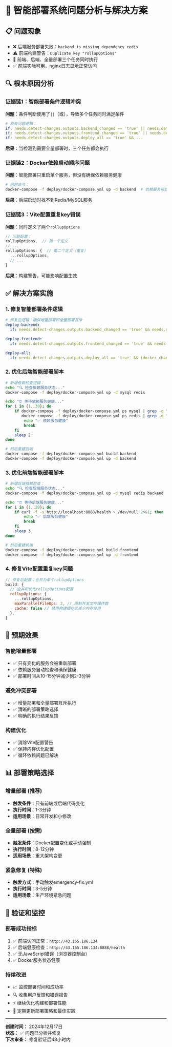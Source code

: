 # 🚨 智能部署系统问题分析与解决方案

## 📋 **问题现象**
- ❌ 后端服务部署失败：`backend is missing dependency redis`
- ⚠️ 前端构建警告：`Duplicate key "rollupOptions"`
- 🔄 前端、后端、全量部署三个任务同时执行
- ✅ 前端实际可用，nginx日志显示正常访问

## 🔍 **根本原因分析**

### **证据链1：智能部署条件逻辑冲突**
**问题**：条件判断使用了`||`（或），导致多个任务同时满足条件
```yaml
# 原有问题逻辑：
if: needs.detect-changes.outputs.backend_changed == 'true' || needs.detect-changes.outputs.deploy_all == 'true'
if: needs.detect-changes.outputs.frontend_changed == 'true' || needs.detect-changes.outputs.deploy_all == 'true'  
if: needs.detect-changes.outputs.deploy_all == 'true' && ...
```

**后果**：当检测到需要全量部署时，三个任务都会执行

### **证据链2：Docker依赖启动顺序问题**
**问题**：智能部署只重启单个服务，但没有确保依赖服务健康
```bash
# 问题命令：
docker-compose -f deploy/docker-compose.yml up -d backend  # 依赖服务可能未运行
```

**后果**：后端启动时找不到Redis/MySQL服务

### **证据链3：Vite配置重复key错误**
**问题**：同时定义了两个`rollupOptions`
```javascript
// 问题配置：
rollupOptions,  // 第一个定义
// ...
rollupOptions: {  // 第二个定义（重复）
  ...rollupOptions,
  // ...
}
```

**后果**：构建警告，可能影响配置生效

## ✅ **解决方案实施**

### **1. 修复智能部署条件逻辑**
```yaml
# 修复后逻辑：确保增量部署和全量部署互斥
deploy-backend:
  if: needs.detect-changes.outputs.backend_changed == 'true' && needs.detect-changes.outputs.deploy_all == 'false'

deploy-frontend:  
  if: needs.detect-changes.outputs.frontend_changed == 'true' && needs.detect-changes.outputs.deploy_all == 'false'

deploy-all:
  if: needs.detect-changes.outputs.deploy_all == 'true' && (docker_changed || force_deploy_all)
```

### **2. 优化后端智能部署脚本**
```bash
# 新增依赖检查逻辑：
echo "🔍 检查依赖服务状态..."
docker-compose -f deploy/docker-compose.yml up -d mysql redis

echo "⏰ 等待依赖服务健康..."
for i in {1..30}; do
    if docker-compose -f deploy/docker-compose.yml ps mysql | grep -q "healthy" && \
       docker-compose -f deploy/docker-compose.yml ps redis | grep -q "healthy"; then
        echo "✅ 依赖服务健康"
        break
    fi
    sleep 2
done

# 然后重建后端
docker-compose -f deploy/docker-compose.yml build backend
docker-compose -f deploy/docker-compose.yml up -d backend
```

### **3. 优化前端智能部署脚本**
```bash
# 新增后端依赖检查：
echo "🔍 检查后端服务状态..."
docker-compose -f deploy/docker-compose.yml up -d mysql redis backend

echo "⏰ 等待后端服务健康..."
for i in {1..20}; do
    if curl -f -s http://localhost:8888/health > /dev/null 2>&1; then
        echo "✅ 后端服务健康"
        break
    fi
    sleep 3
done

# 然后重建前端
docker-compose -f deploy/docker-compose.yml build frontend
docker-compose -f deploy/docker-compose.yml up -d frontend
```

### **4. 修复Vite配置重复key问题**
```javascript
// 修复后配置：合并为单个rollupOptions
build: {
  // 合并和优化rollupOptions配置
  rollupOptions: {
    ...rollupOptions,
    maxParallelFileOps: 2, // 限制并发文件操作数
    cache: false // 禁用构建缓存以减少内存使用
  },
}
```

## 🎯 **预期效果**

### **智能增量部署**
- ✅ 只有变化的服务会被重新部署
- ✅ 依赖服务自动检查和确保健康
- ✅ 部署时间从10-15分钟减少到2-3分钟

### **避免冲突部署**
- ✅ 增量部署和全量部署互斥执行
- ✅ 清晰的部署策略选择
- ✅ 明确的执行结果反馈

### **构建优化**
- ✅ 消除Vite配置警告
- ✅ 保持内存优化配置
- ✅ 循环依赖问题已解决

## 📊 **部署策略选择**

### **增量部署 (推荐)**
- **触发条件**：只有前端或后端代码变化
- **执行时间**：1-3分钟
- **适用场景**：日常开发和小修改

### **全量部署 (按需)**
- **触发条件**：Docker配置变化或手动强制
- **执行时间**：8-12分钟  
- **适用场景**：重大架构变更

### **紧急修复 (特殊)**
- **触发方式**：手动触发emergency-fix.yml
- **执行时间**：3-5分钟
- **适用场景**：生产环境紧急问题

## 🔄 **验证和监控**

### **部署成功指标**
1. ✅ 前端访问正常：`http://43.165.186.134`
2. ✅ 后端健康检查：`http://43.165.186.134:8888/health`
3. ✅ 无JavaScript错误（浏览器控制台）
4. ✅ Docker服务状态健康

### **持续改进**
- 📈 监控部署时间和成功率
- 🔍 收集用户反馈和错误报告
- ⚡ 继续优化构建和部署性能
- 📝 定期更新部署策略和最佳实践

---
**创建时间：** 2024年12月17日  
**状态：** ✅ 问题已分析并修复  
**下次审查：** 修复验证后48小时内 